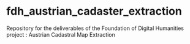 # fdh_austrian_cadaster_extraction
Repository for the deliverables of the Foundation of Digital Humanities project : Austrian Cadastral Map Extraction
